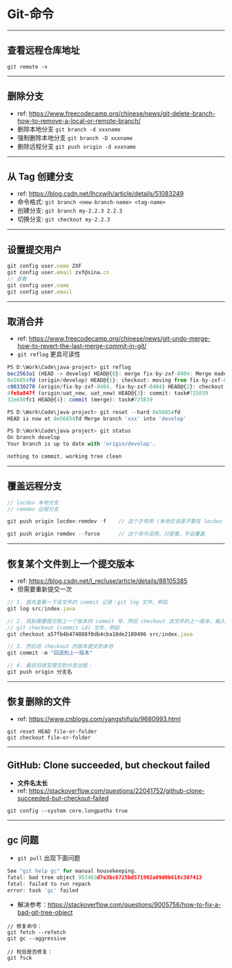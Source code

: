 # Git-命令


---
## 查看远程仓库地址
```shell
git remote -v
```


---
## 删除分支
- ref: https://www.freecodecamp.org/chinese/news/git-delete-branch-how-to-remove-a-local-or-remote-branch/
- 删除本地分支 `git branch -d xxxname`
- 强制删除本地分支 `git branch -D xxxname`
- 删除远程分支 `git push origin -d xxxname`


---
## 从 Tag 创建分支
- ref: https://blog.csdn.net/lhcxwjh/article/details/51083249
- 命令格式: `git branch <new-branch-name> <tag-name>`
- 创建分支: `git branch my-2.2.3 2.2.3`
- 切换分支: `git checkout my-2.2.3`


---
## 设置提交用户
```js
git config user.name ZXF
git config user.email zxf@sina.cn
// 查看
git config user.name
git config user.email
```


---
## 取消合并
- ref: https://www.freecodecamp.org/chinese/news/git-undo-merge-how-to-revert-the-last-merge-commit-in-git/
- `git reflog` 更具可读性
```js
PS D:\Work\Code\java-project> git reflog
bec2563a1 (HEAD -> develop) HEAD@{0}: merge fix-by-zxf-0404: Merge made by the 'ort' strategy.  // 这个是合并的记录
8e56854fd (origin/develop) HEAD@{1}: checkout: moving from fix-by-zxf-0404 to develop           // 回滚到这
c00330270 (origin/fix-by-zxf-0404, fix-by-zxf-0404) HEAD@{2}: checkout: moving from uat_new to fix-by-zxf-0404
4fe8a847f (origin/uat_new, uat_new) HEAD@{3}: commit: task#725839
32e650fc1 HEAD@{4}: commit (merge): task#725839

PS D:\Work\Code\java-project> git reset --hard 8e56854fd                                        // 与上对应
HEAD is now at 8e56854fd Merge branch 'xxx' into 'develop'

PS D:\Work\Code\java-project> git status
On branch develop
Your branch is up to date with 'origin/develop'.

nothing to commit, working tree clean
```


---
## 覆盖远程分支
```js
// locdev 本地分支
// remdev 远程分支

git push origin locdev:remdev -f    // 这个才有用 (本地应该是不要在 locdev 分支上使用此命令)

git push origin remdev --force      // 这个命令没用，只是推，不会覆盖
```


---
## 恢复某个文件到上一个提交版本
- ref: https://blog.csdn.net/I_recluse/article/details/88105385
- 但需要重新提交一次
```js
// 1. 首先查看一下该文件的 commit 记录：git log 文件，例如 
git log src/index.java

// 2. 找到需要提交到上一个版本的 commit 号，然后 checkout 该文件的上一版本，输入下面的指令：
// git checkout [commit id] 文件，例如 
git checkout a57fb4b474888f0db4cba18de2180496 src/index.java

// 3. 然后将 checkout 的版本提交到本地
git commit -m "回退到上一版本"

// 4. 最后将改变提交到分支远程：
git push origin 分支名
```


---
## 恢复删除的文件
- ref: https://www.cnblogs.com/yangshifu/p/9680993.html
```shell
git reset HEAD file-or-folder
git checkout file-or-folder
```


---
## GitHub: Clone succeeded, but checkout failed
- **文件名太长**
- ref: https://stackoverflow.com/questions/22041752/github-clone-succeeded-but-checkout-failed
```shell
git config --system core.longpaths true
```


---
## gc 问题
- `git pull` 出现下面问题
```js
See "git help gc" for manual housekeeping.
fatal: bad tree object 957463d7e3bc6725bd571902a09d0b618c307413
fatal: failed to run repack
error: task 'gc' failed
```

- 解决参考：https://stackoverflow.com/questions/9005756/how-to-fix-a-bad-git-tree-object
```shell
// 修复命令：
git fetch --refetch
git gc --aggressive

// 校验是否修复：
git fsck
```